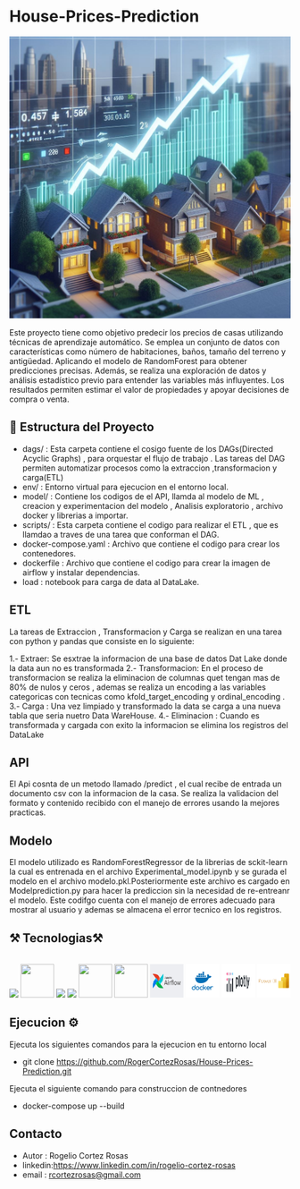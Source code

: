 # House-Prices-Prediction

![imagen](images/houses.jpg)

Este proyecto tiene como objetivo predecir los precios de casas utilizando técnicas de aprendizaje automático. Se emplea un conjunto de datos con características como  número de habitaciones, baños, tamaño del terreno y antigüedad. Aplicando el modelo de RandomForest para obtener predicciones precisas. Además, se realiza una exploración de datos y análisis estadístico previo para entender las variables más influyentes. Los resultados permiten estimar el valor de propiedades y apoyar decisiones de compra o venta.


## 📁 Estructura del Proyecto
- dags/ : Esta carpeta contiene el cosigo fuente de los DAGs(Directed Acyclic Graphs) , para orquestar el flujo de trabajo . Las tareas del DAG permiten automatizar procesos como la extraccion ,transformacion y carga(ETL)
- env/ : Entorno virtual para ejecucion  en el entorno local.
- model/ : Contiene los codigos de el API, llamda al modelo de ML , creacion y experimentacion del modelo  , Analisis exploratorio , archivo docker y  librerias a importar.
- scripts/ : Esta carpeta contiene el codigo para realizar el ETL , que es llamdao a traves de una tarea que conforman el DAG.
- docker-compose.yaml : Archivo que contiene el codigo para crear los contenedores.
- dockerfile : Archivo que contiene el codigo para crear la imagen de airflow y instalar dependencias.
- load : notebook para carga de data al DataLake.

## ETL

La tareas de Extraccion , Transformacion y Carga se realizan en una tarea con python y pandas que consiste en lo siguiente:

1.- Extraer: Se esxtrae la informacion de una base de datos Dat Lake donde la data aun no es transformada
2.- Transformacion: En el proceso de transformacion se realiza la eliminacion de columnas quet tengan mas de 80% de nulos y ceros , ademas se realiza un encoding a las variables categoricas con tecnicas como kfold_target_encoding y ordinal_encoding .
3.- Carga :  Una vez limpiado y transformado la data se carga a una nueva tabla que seria nuetro Data WareHouse.
4.- Eliminacion : Cuando es transformada y cargada con exito la informacion se elimina los registros del DataLake

## API

El Api cosnta de un metodo llamado /predict , el cual recibe de entrada un documento csv con la informacion de la casa.
Se realiza la validacion del formato y contenido recibido con el manejo de errores usando la mejores  practicas.

## Modelo

El modelo utilizado es RandomForestRegressor de la librerias de sckit-learn la cual es entrenada en el archivo Experimental_model.ipynb y se gurada el modelo en el archivo modelo.pkl.Posteriormente este archivo es cargado en Modelprediction.py para hacer la prediccion sin la necesidad de re-entreanr el modelo. Este codifgo cuenta con el manejo de errores adecuado para mostrar al usuario y ademas se almacena el error tecnico en los registros.

## ⚒️ Tecnologias⚒️


<br/>
<div align="center">
    <!-- Lenguajes de Programación -->
    <img src="https://skillicons.dev/icons?i=python" />
    <!-- Bibliotecas y Frameworks de Machine Learning -->
    <img src="https://cdn.jsdelivr.net/gh/devicons/devicon@latest/icons/scikitlearn/scikitlearn-original.svg" width="60" height="60" />
    <img src="https://skillicons.dev/icons?i=git,github,vscode" />
    <!-- Entornos de Despliegue y MLOps -->
    <img src="https://skillicons.dev/icons?i=fastapi" />
    <img src="https://cdn.jsdelivr.net/gh/devicons/devicon@latest/icons/pandas/pandas-original-wordmark.svg" width="60" height="60" />
    <img src="https://cdn.jsdelivr.net/gh/devicons/devicon@latest/icons/numpy/numpy-original-wordmark.svg" width="60" height="60" />
    <img src="images/airflowLogoM.png" width="60" height="60" />
    <img src="images/dockerLogo.png" width="60" height="60" />
    <img src="images/PlotlyLogo.png" width="60" height="60" />
    <img src="images/PoweLogo.png" width="60" height="60" />

</div>

## Ejecucion  ⚙️

Ejecuta los siguientes comandos para la ejecucion en tu entorno local

  - git clone https://github.com/RogerCortezRosas/House-Prices-Prediction.git
  
  
  Ejecuta el siguiente comando para construccion de contnedores
  
  - docker-compose up --build

## Contacto

- Autor : Rogelio Cortez Rosas
- linkedin:https://www.linkedin.com/in/rogelio-cortez-rosas
- email : rcortezrosas@gmail.com

